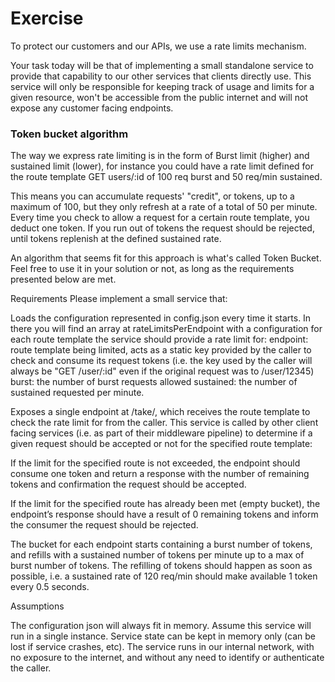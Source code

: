 # Exercise

To protect our customers and our APIs, we use a rate limits mechanism.

Your task today will be that of implementing a small standalone service to provide that capability to our other services that clients directly use. This service will only be responsible for keeping track of usage and limits for a given resource, won't be accessible from the public internet and will not expose any customer facing endpoints.

### Token bucket algorithm

The way we express rate limiting is in the form of Burst limit (higher) and sustained limit (lower), for instance you could have a rate limit defined for the route template GET users/:id of 100 req burst and 50 req/min sustained.

This means you can accumulate requests' "credit", or tokens, up to a maximum of 100, but they only refresh at a rate of a total of 50 per minute. Every time you check to allow a request for a certain route template, you deduct one token. If you run out of tokens the request should be rejected, until tokens replenish at the defined sustained rate.

An algorithm that seems fit for this approach is what's called Token Bucket. Feel free to use it in your solution or not, as long as the requirements presented below are met.

Requirements
Please implement a small service that:

Loads the configuration represented in config.json every time it starts. In there you will find an array at rateLimitsPerEndpoint with a configuration for each route template the service should provide a rate limit for:
endpoint: route template being limited, acts as a static key provided by the caller to check and consume its request tokens (i.e. the key used by the caller will always be "GET /user/:id" even if the original request was to /user/12345)
burst: the number of burst requests allowed
sustained: the number of sustained requested per minute.

Exposes a single endpoint at /take/, which receives the route template to check the rate limit for from the caller.
This service is called by other client facing services (i.e. as part of their middleware pipeline) to determine if a given request should be accepted or not for the specified route template:

If the limit for the specified route is not exceeded, the endpoint should consume one token and return a response with the number of remaining tokens and confirmation the request should be accepted.

If the limit for the specified route has already been met (empty bucket), the endpoint’s response should have a result of 0 remaining tokens and inform the consumer the request should be rejected.

The bucket for each endpoint starts containing a burst number of tokens, and refills with a sustained number of tokens per minute up to a max of burst number of tokens.
The refilling of tokens should happen as soon as possible, i.e. a sustained rate of 120 req/min should make available 1 token every 0.5 seconds.

Assumptions

The configuration json will always fit in memory.
Assume this service will run in a single instance.
Service state can be kept in memory only (can be lost if service crashes, etc).
The service runs in our internal network, with no exposure to the internet, and without any need to identify or authenticate the caller.